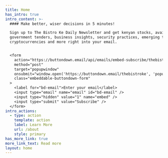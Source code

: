 ```yaml
---
title: Home
has_intro: true
intro_content: >-
  #### Make better, wiser decisions in 5 minutes!

  Sign up to The Bistro Ke Daily Newsletter and get kenyan stocks, available
  government tenders, business insights, security practices, emerging trends,
  cryptocurrencies and more right into your email.


  <form
    action="https://buttondown.email/api/emails/embed-subscribe/thebistroke"
    method="post"
    target="popupwindow"
    onsubmit="window.open('https://buttondown.email/thebistroke', 'popupwindow')"
    class="embeddable-buttondown-form"
  >
    <label for="bd-email">Enter your email</label>
    <input type="email" name="email" id="bd-email" />
    <input type="hidden" value="1" name="embed" />
    <input type="submit" value="Subscribe" />
  </form>
intro_actions:
  - type: action
    template: action
    label: Learn More
    url: /about
    style: primary
has_more_link: true
more_link_text: Read more
layout: home
---
```

